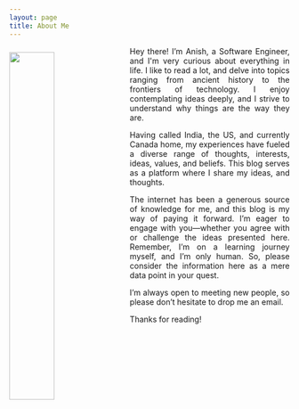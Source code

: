 ```yaml
---
layout: page
title: About Me
---
```


<div>
    <img src="/public/images/Anish.jpg" style="width: 40%; margin-right: 15px; margin-top: 10px; margin-bottom: 2%; float: left">
    <div>
        <p align="justify">
            Hey there! I’m Anish, a Software Engineer, and I'm very curious about everything in life. I like to read a lot, and delve into topics ranging from ancient history to the frontiers of technology. I enjoy contemplating ideas deeply, and I strive to understand why things are the way they are.
        </p>
        <p align="justify">
            Having called India, the US, and currently Canada home, my experiences have fueled a diverse range of thoughts, interests, ideas, values, and beliefs. This blog serves as a platform where I share my ideas, and thoughts.
        </p>
        <p align="justify">
            The internet has been a generous source of knowledge for me, and this blog is my way of paying it forward. I’m eager to engage with you—whether you agree with or challenge the ideas presented here. Remember, I’m on a learning journey myself, and I’m only human. So, please consider the information here as a mere data point in your quest.
        </p>
        <p align="justify">
            I’m always open to meeting new people, so please don’t hesitate to drop me an email.
        </p>
        <p align="justify">
            Thanks for reading!
        </p>
    </div>
</div>
